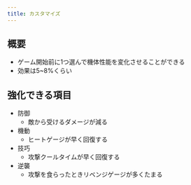 ```yaml
---
title: カスタマイズ
---
```


## 概要
* ゲーム開始前に1つ選んで機体性能を変化させることができる
* 効果は5~8%くらい

## 強化できる項目
* 防御
    * 敵から受けるダメージが減る
* 機動
    * ヒートゲージが早く回復する
* 技巧
    * 攻撃クールタイムが早く回復する
* 逆襲
    * 攻撃を食らったときリベンジゲージが多くたまる